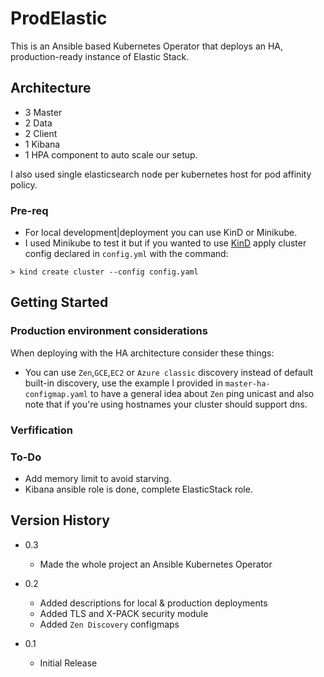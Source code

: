 # ProdElastic

This is an Ansible based Kubernetes Operator that deploys an HA, production-ready instance of Elastic Stack.

## Architecture

* 3 Master
* 2 Data
* 2 Client
* 1 Kibana
* 1 HPA component to auto scale our setup.

I also used single elasticsearch node per kubernetes host for pod affinity policy.

### Pre-req

* For local development|deployment you can use KinD or Minikube.
* I used Minikube to test it but if you wanted to use [KinD](https://kind.sigs.k8s.io/) apply cluster config declared in `config.yml` with the command:
```
> kind create cluster --config config.yaml
```

## Getting Started

<!-- To be written. -->

### Production environment considerations

When deploying with the HA architecture consider these things:

* You can use `Zen`,`GCE`,`EC2` or `Azure classic` discovery instead of default built-in discovery, use the example I provided in `master-ha-configmap.yaml` to have a general idea about `Zen` ping unicast and also note that if you're using hostnames your cluster should support dns.

### Verfification

<!-- To be written. -->

### To-Do

* Add memory limit to avoid starving.
* Kibana ansible role is done, complete ElasticStack role.

## Version History

* 0.3
    * Made the whole project an Ansible Kubernetes Operator

* 0.2
    * Added descriptions for local & production deployments
    * Added TLS and X-PACK security module
    * Added `Zen Discovery` configmaps

* 0.1
    * Initial Release